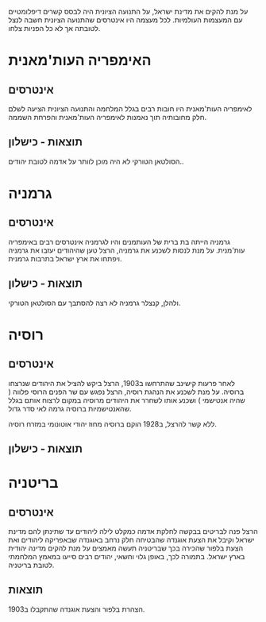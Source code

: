 על מנת להקים את מדינת ישראל, על התנועה הציונית היה לבסס קשרים דיפלומטיים עם המעצמות העולמיות. לכל מעצמה היו אינטרסים שהתנועה הציונית חשבה לנצל לטובתה אך לא כל הפניות צלחו.


# האימפריה העות'מאנית
## אינטרסים
לאימפריה העות'מאנית היו חובות רבים בגלל המלחמה והתנועה הציונית הציעה לשלם חלק מחובותיה תוך נאמנות לאימפריה העות'מאנית והפרחת השממה.

## תוצאות - כישלון
הסולטאן הטורקי לא היה מוכן לוותר על אדמה לטובת יהודים..


# גרמניה
## אינטרסים
גרמניה הייתה בת ברית של העותמנים והיו לגרמניה אינטרסים רבים באימפריה עות'מנית. על מנת לנסות לשכנע את גרמניה, הרצל טען שהיהודים יעזבו את גרמניה ויפתחו את ארץ ישראל בתרבות גרמנית.

## תוצאות - כישלון
ולהלן, קנצלר גרמניה לא רצה להסתבך עם הסולטאן הטורקי.


# רוסיה
## אינטרסים
לאחר פרעות קישינב שהתרחשו ב1903, הרצל ביקש להציל את היהודים שנרצחו ברוסיה. על מנת לשכנע את הנהגת רוסיה, הרצל נפגש עם שר הפנים הרוסי פלווה ( שהיה אנטישמי ) ושכנע אותו לשחרר את היהודים מרוסיה במקום לרצוח אותם בגלל שהאנטישמיות ברוסיה גרמה לאי סדר גדול.

ללא קשר להרצל, ב1928 הוקם ברוסיה מחוז יהודי אוטונומי במזרח רוסיה.
## תוצאות - כישלון


# בריטניה
## אינטרסים
הרצל פנה לבריטים בבקשה לחלקת אדמה כמקלט לילה ליהודים עד שתינתן להם מדינת ישראל וקיבל את הצעת אוגנדה שהבטיחה חלק נרחב באוגנדה שבאפריקה ליהודים ואת הצעת בלפור שהכירה בכך שבריטניה תעשה מאמצים על מנת להקים מדינה יהודית בארץ ישראל. בתמורה לכך, באופן גלוי וחשאי, יהודים רבים סייעו במאמץ המלחמתי לטובת בריטניה.

## תוצאות
הצהרת בלפור והצעת אוגנדה שהתקבלו ב1903.